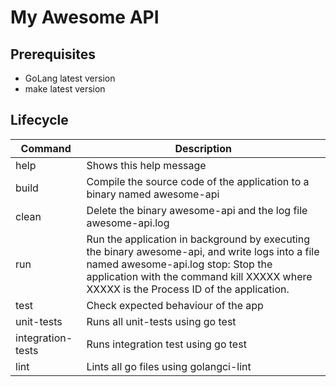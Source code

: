 # My Awesome API

## Prerequisites
* GoLang latest version
* make latest version

## Lifecycle
| Command | Description |
| ------- | ----------- |
| help    | Shows this help message |
| build   | Compile the source code of the application to a binary named awesome-api  |
| clean   | Delete the binary awesome-api and the log file awesome-api.log |
| run    | Run the application in background by executing the binary awesome-api, and write logs into a file named awesome-api.log stop: Stop the application with the command kill XXXXX where XXXXX is the Process ID of the application. |
| test    | Check expected behaviour of the app |
| unit-tests    | Runs all unit-tests using go test   |
| integration-tests    | Runs integration test using go test  |
| lint    | Lints all go files using golangci-lint  |